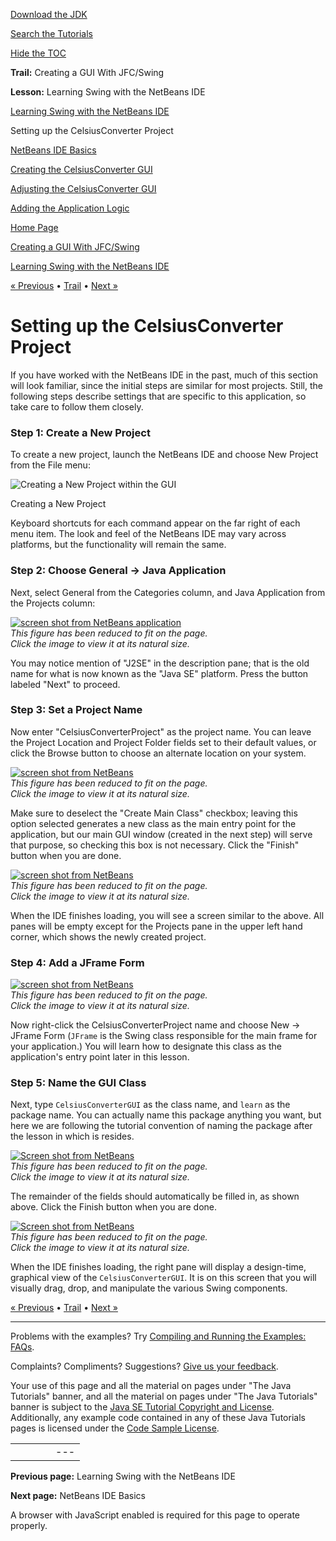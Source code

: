 [Download
the JDK](http://java.sun.com/javase/6/download.jsp)
  
[Search the
Tutorials](../../search.html)
  
[Hide the TOC](javascript:toggleLeft())

**Trail:** Creating a GUI With JFC/Swing
  
**Lesson:** Learning Swing with the NetBeans IDE

[Learning Swing with the NetBeans IDE](index.html)

Setting up the CelsiusConverter Project

[NetBeans IDE Basics](netbeansbasics.html)

[Creating the CelsiusConverter GUI](creatinggui.html)

[Adjusting the CelsiusConverter GUI](adjustinggui.html)

[Adding the Application Logic](logic.html)

[Home Page](../../index.html)
>
[Creating a GUI With JFC/Swing](../index.html)
>
[Learning Swing with the NetBeans IDE](index.html)

[« Previous](index.html) • [Trail](../TOC.html) • [Next »](netbeansbasics.html)

# Setting up the CelsiusConverter Project

If you have worked with the NetBeans IDE in the past,
much of this section will look familiar, since
the initial steps are similar for most projects.
Still, the following steps describe settings that are specific to
this application, so take care to follow them closely.

### Step 1: Create a New Project

To create a new project, launch the NetBeans IDE and
choose New Project from the File menu:

![Creating a New Project within the GUI](../../figures/uiswing/learn/nb-swing-2-thumb.png)

Creating a New Project

Keyboard shortcuts for each
command appear on the far right of each menu item. The look and feel
of the NetBeans IDE may vary across platforms, but the functionality will
remain the same.

### Step 2: Choose General -> Java Application

Next, select General from the Categories column, and Java Application
from the Projects column:

[![screen shot from NetBeans application](../../figures/uiswing/learn/nb-swing-3.png)](../../figures/uiswing/learn/nb-swing-3.png)  
*This figure has been reduced to fit on the page.   
 Click the image to view it at its natural size.*

You may notice mention of "J2SE" in the description pane;
that is the old name
for what is now known as the "Java SE" platform.
Press the button labeled "Next" to proceed.

### Step 3: Set a Project Name

Now enter "CelsiusConverterProject" as the project name. You can leave the
Project Location and Project Folder fields set to their default values, or click the Browse button to
choose an alternate location on your system.

[![screen shot from NetBeans](../../figures/uiswing/learn/nb-swing-4.png)](../../figures/uiswing/learn/nb-swing-4.png)  
*This figure has been reduced to fit on the page.   
 Click the image to view it at its natural size.*

Make sure to deselect the "Create Main Class" checkbox; leaving this option selected
generates a new class as the main entry point for the application, but our main GUI
window (created in the next step) will serve that purpose, so checking this box
is not necessary.
Click the "Finish" button when you are done.

[![screen shot from NetBeans](../../figures/uiswing/learn/nb-swing-5.png)](../../figures/uiswing/learn/nb-swing-5.png)  
*This figure has been reduced to fit on the page.   
 Click the image to view it at its natural size.*

When the IDE finishes loading, you will see a screen similar to the above. All panes will be empty
except for the Projects pane in the upper left hand corner, which shows the
newly created project.

### Step 4: Add a JFrame Form

[![screen shot from NetBeans](../../figures/uiswing/learn/nb-swing-6.png)](../../figures/uiswing/learn/nb-swing-6.png)  
*This figure has been reduced to fit on the page.   
 Click the image to view it at its natural size.*

Now right-click the CelsiusConverterProject name and
choose New -> JFrame Form (`JFrame` is the Swing
class responsible for the main frame for your application.) You will learn how to designate
this class as the application's entry point later in this lesson.

### Step 5: Name the GUI Class

Next, type `CelsiusConverterGUI` as the class name, and
`learn` as the package name. You can actually name this package anything you want,
but here we are following the tutorial convention of naming the package after
the lesson in which is resides.

[![Screen shot from NetBeans](../../figures/uiswing/learn/nb-swing-7.png)](../../figures/uiswing/learn/nb-swing-7.png)  
*This figure has been reduced to fit on the page.   
 Click the image to view it at its natural size.*

The remainder of the fields
should automatically be filled in, as shown above.
Click the Finish button when you are done.

[![Screen shot from NetBeans](../../figures/uiswing/learn/nb-swing-8.png)](../../figures/uiswing/learn/nb-swing-8.png)  
*This figure has been reduced to fit on the page.   
 Click the image to view it at its natural size.*

When the IDE finishes loading, the right pane will display a
design-time, graphical view of the `CelsiusConverterGUI`.
It is on this screen that you will visually drag, drop, and manipulate
the various Swing components.

[« Previous](index.html)
•
[Trail](../TOC.html)
•
[Next »](netbeansbasics.html)

---

Problems with the examples? Try [Compiling and Running
the Examples: FAQs](../../information/run-examples.html).
  
Complaints? Compliments? Suggestions? [Give
us your feedback](http://download.oracle.com/javase/feedback.html).

Your use of this page and all the material on pages under "The Java Tutorials" banner,
and all the material on pages under "The Java Tutorials" banner is subject to the [Java SE Tutorial Copyright
and License](../../information/license.html).
Additionally, any example code contained in any of these Java
Tutorials pages is licensed under the
[Code
Sample License](http://developers.sun.com/license/berkeley_license.html).

|  |  |  |  |  |
| --- | --- | --- | --- | --- |
| |  |  | | --- | --- | | duke image | Oracle logo | | [About Oracle](http://www.oracle.com/us/corporate/index.html) | [Oracle Technology Network](http://www.oracle.com/technology/index.html) | [Terms of Service](https://www.samplecode.oracle.com/servlets/CompulsoryClickThrough?type=TermsOfService) | Copyright © 1995, 2011 Oracle and/or its affiliates. All rights reserved. |

**Previous page:** Learning Swing with the NetBeans IDE
  
**Next page:** NetBeans IDE Basics




A browser with JavaScript enabled is required for this page to operate properly.